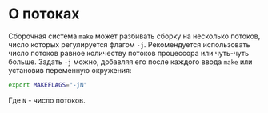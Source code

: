 # О потоках

Сборочная система `make` может разбивать сборку на несколько потоков, число которых регулируется флагом `-j`. Рекомендуется использовать число потоков равное количеству потоков процессора или чуть-чуть больше. Задать `-j` можно, добавляя его после каждого ввода `make` или установив переменную окружения:

```bash
export MAKEFLAGS="-jN"
```

Где `N` - число потоков.
